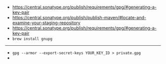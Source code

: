 - https://central.sonatype.org/publish/requirements/gpg/#generating-a-key-pair
- https://central.sonatype.org/publish/publish-maven/#locate-and-examine-your-staging-repository
- https://central.sonatype.org/publish/requirements/gpg/#generating-a-key-pair
- `brew install gnupg`


---

- `gpg --armor --export-secret-keys YOUR_KEY_ID > private.gpg`
- 